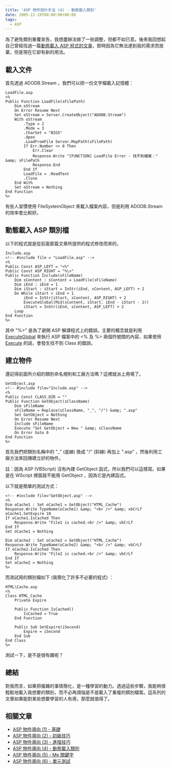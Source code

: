 ```yaml
---
title: 'ASP 物件設計手法 (4) - 動態載入類別'
date: 2005-12-10T00:00:00+08:00
tags:
  - ASP
---
```


為了避免類別重覆宣告，我想盡辦法做了一些調整，但都不如已意。後來我回想起自己曾經找過一篇[動態載入 ASP 程式的文章](http://www.blueidea.com/tech/program/2003/101.asp)，那時因為它無法達到我的需求而放棄，但是現在它卻有新的用法。

<!-- more -->

## 載入文件

首先透過 ADODB.Stream ，我們可以把一份文字檔載入記憶體：

```
LoadFile.asp
<%
Public Function LoadFile(sFilePath)
    Dim oStream
    On Error Resume Next
    Set oStream = Server.CreateObject("ADODB.Stream")
    With oStream
        .Type = 2
        .Mode = 3
        .CharSet = "BIG5"
        .Open
        .LoadFromFile Server.MapPath(sFilePath)
        If Err.Number <> 0 Then
            Err.Clear
            Response.Write "[FUNCTION] LoadFile Error - 找不到檔案：" &amp; sFilePath
            Response.End
        End If
        LoadFile = .ReadText
        .Close
    End With
    Set oStream = Nothing
End Function
%>

```

有些人習慣使用 FileSystemObject 來載入檔案內容，但是利用 ADODB.Stream 的效率會比較好。

## 動態載入 ASP 類別檔

以下的程式就是從前面那篇文章所提供的程式修改而來的，

```
Include.asp
<!-- #include file = "LoadFile.asp" -->
<%
Public Const ASP_LEFT = "<%"
Public Const ASP_RIGHT = "%\>"
Public Function Include(sFileName)
    Dim sContent : sContent = LoadFile(sFileName)
    Dim iEnd : iEnd = 1
    Dim iStart : iStart = InStr(iEnd, sContent, ASP_LEFT) + 2
    Do While iStart > iEnd + 1
        iEnd = InStr(iStart, sContent, ASP_RIGHT) + 2
        ExecuteGlobal(Mid(sContent, iStart, iEnd - iStart - 2))
        iStart = InStr(iEnd, sContent, ASP_LEFT) + 2
    Loop
End Function
%>

```

其中 "%\>" 是為了避開 ASP 解譯程式上的錯誤。主要的概念就是利用 [ExecuteGlobal](http://msdn.microsoft.com/library/en-us/script56/html/vsstmExecuteGlobal.asp) 來執行 ASP 檔案中的 <% 及 %> 兩個符號間的內容，如果使用 [Execute](http://msdn.microsoft.com/library/default.asp?url=/library/en-us/script56/html/vsstmExecute.asp) 的話，會發生找不到 Class 的錯誤。

## 建立物件

還記得前面所介紹的類別命名規則和工廠方法嗎？這裡就派上用場了。

```
GetObject.asp
<!-- #include file="Include.asp" -->
<%
Public Const CLASS_DIR = ""
Public Function GetObject(sClassName)
    Dim sFileName
    sFileName = Replace(sClassName, "_", "/") &amp; ".asp"
    Set GetObject = Nothing
    On Error Resume Next
    Include sFileName
    Execute "Set GetObject = New " &amp; sClassName
    On Error Goto 0
End Function
%>

```

首先我們把類別名稱中的 "_" (底線) 換成 "/" (斜線) 再加上 ".asp" ，然後利用工廠方法來回傳建立好的物件。

註：因為 ASP (VBScript) 沒有內建 GetObject 函式，所以我們可以這樣寫。如果是在 WScript 裡面就不能用 GetObject ，因為它是內建函式。

以下就是簡單的測試方式：

```
<!-- #include file="GetObject.asp" -->
<%
Dim oCache1 : Set oCache1 = GetObject("HTML_Cache")
Response.Write TypeName(oCache1) &amp; "<br />" &amp; vbCrLf
oCache1.SetExpire 10
If oCache1.IsCached Then
    Response.Write "File1 is cached.<br />" &amp; vbCrLf
End If
Set oCache1 = Nothing

Dim oCache2 : Set oCache2 = GetObject("HTML_Cache")
Response.Write TypeName(oCache2) &amp; "<br />" &amp; vbCrLf
If oCache2.IsCached Then
    Response.Write "File2 is cached.<br />" &amp; vbCrLf
End If
Set oCache2 = Nothing
%>

```

而測試用的類別檔如下 (我簡化了許多不必要的程式) ：

```
HTML\Cache.asp
<%
Class HTML_Cache
    Private Expire

    Public Function IsCached()
        IsCached = True
    End Function

    Public Sub SetExpire(iSecond)
        Expire = iSecond
    End Sub
End Class
%>

```

測試一下，是不是很有趣呢？

## 總結

對我而言，如果把複雜的事情簡化，是一種學習的動力。透過這些步驟，我能夠很輕鬆地載入我想要的類別，而不必再煩惱是不是載入了重複的類別檔案。這系列的文章如果能對某些想要學習的人有用，那麼就值得了。

## 相關文章

* [ASP 物件導向 (1) - 基礎](http://www.jaceju.net/blog/archives/51/)
* [ASP 物件導向 (2) - 初級技巧](http://www.jaceju.net/blog/archives/52/)
* [ASP 物件導向 (3) - 進階技巧](http://www.jaceju.net/blog/archives/54/)
* [ASP 物件導向 (4) - 動態載入類別](http://www.jaceju.net/blog/archives/57/)
* [ASP 物件導向 (5) - Me 關鍵字](http://www.jaceju.net/blog/archives/59/)
* [ASP 物件導向 (6) - 單元測試](http://www.jaceju.net/blog/archives/76/)

